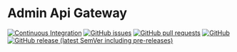 # Admin Api Gateway
[![Continuous Integration](https://github.com/e-scooter-2077/admin-api-gateway/actions/workflows/ci.yml/badge.svg?event=push)](https://github.com/e-scooter-2077/admin-api-gateway/actions/workflows/ci.yml)
[![GitHub issues](https://img.shields.io/github/issues-raw/e-scooter-2077/admin-api-gateway?style=plastic)](https://github.com/e-scooter-2077/admin-api-gateway/issues)
[![GitHub pull requests](https://img.shields.io/github/issues-pr-raw/e-scooter-2077/admin-api-gateway?style=plastic)](https://github.com/e-scooter-2077/admin-api-gateway/pulls)
[![GitHub](https://img.shields.io/github/license/e-scooter-2077/admin-api-gateway?style=plastic)](/LICENSE)
[![GitHub release (latest SemVer including pre-releases)](https://img.shields.io/github/v/release/e-scooter-2077/admin-api-gateway?include_prereleases&style=plastic)](https://github.com/e-scooter-2077/admin-api-gateway/releases)
